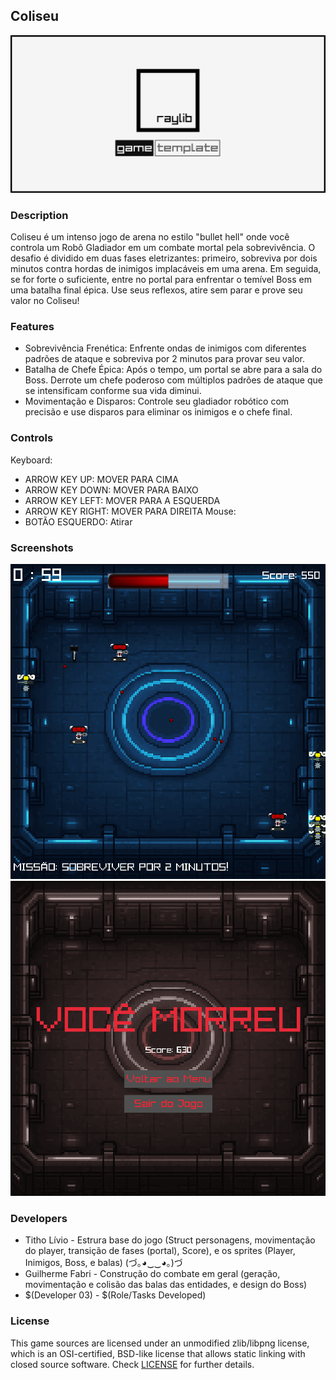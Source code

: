 ## Coliseu

![$Coliseu](screenshots/screenshot000.png "Coliseu")

### Description

Coliseu é um intenso jogo de arena no estilo "bullet hell" onde você controla um Robô Gladiador em um combate mortal pela sobrevivência. O desafio é dividido em duas fases eletrizantes: primeiro, sobreviva por dois minutos contra hordas de inimigos implacáveis em uma arena. Em seguida, se for forte o suficiente, entre no portal para enfrentar o temível Boss em uma batalha final épica. Use seus reflexos, atire sem parar e prove seu valor no Coliseu!

### Features

 - Sobrevivência Frenética: Enfrente ondas de inimigos com diferentes padrões de ataque e sobreviva por 2 minutos para provar seu valor.
 - Batalha de Chefe Épica: Após o tempo, um portal se abre para a sala do Boss. Derrote um chefe poderoso com múltiplos padrões de ataque que se intensificam conforme sua  vida diminui.
 - Movimentação e Disparos: Controle seu gladiador robótico com precisão e use disparos para eliminar os inimigos e o chefe final.

### Controls

Keyboard:
 - ARROW KEY UP: MOVER PARA CIMA
 - ARROW KEY DOWN: MOVER PARA BAIXO
 - ARROW KEY LEFT: MOVER PARA A ESQUERDA
 - ARROW KEY RIGHT: MOVER PARA DIREITA
Mouse:
 - BOTÃO ESQUERDO: Atirar

### Screenshots

![$Coliseu](screenshots/menu.png "Coliseu")
![$Coliseu](screenshots/enemyroom.png "Coliseu")
![$Coliseu](screenshots/bossroom.png "Coliseu")
![$Coliseu](screenshots/gameover.png "Coliseu")

### Developers

 - Titho Lívio - Estrura base do jogo (Struct personagens, movimentação do player, transição de fases (portal), Score), e os sprites (Player, Inimigos, Boss, e balas) (づ｡◕‿‿◕｡)づ
 - Guilherme Fabri - Construção do combate em geral (geração, movimentação e colisão das balas das entidades, e design do Boss)
 - $(Developer 03) - $(Role/Tasks Developed)


### License

This game sources are licensed under an unmodified zlib/libpng license, which is an OSI-certified, BSD-like license that allows static linking with closed source software. Check [LICENSE](LICENSE) for further details.

